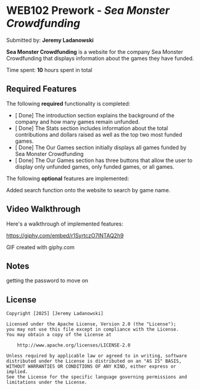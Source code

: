 # WEB102 Prework - *Sea Monster Crowdfunding*

Submitted by: **Jeremy Ladanowski**

**Sea Monster Crowdfunding** is a website for the company Sea Monster Crowdfunding that displays information about the games they have funded.

Time spent: **10** hours spent in total

## Required Features

The following **required** functionality is completed:

* [ Done] The introduction section explains the background of the company and how many games remain unfunded.
* [ Done] The Stats section includes information about the total contributions and dollars raised as well as the top two most funded games.
* [ Done] The Our Games section initially displays all games funded by Sea Monster Crowdfunding
* [ Done] The Our Games section has three buttons that allow the user to display only unfunded games, only funded games, or all games.

The following **optional** features are implemented:

Added search function onto the website to search by game name.

## Video Walkthrough

Here's a walkthrough of implemented features:

https://giphy.com/embed/r1SyrtczO7INTAQ2h9


GIF created with giphy.com
<!-- Recommended tools:
[Kap](https://getkap.co/) for macOS
[ScreenToGif](https://www.screentogif.com/) for Windows
[peek](https://github.com/phw/peek) for Linux. -->

## Notes
getting the password to move on

## License

    Copyright [2025] [Jeremy Ladanowski]

    Licensed under the Apache License, Version 2.0 (the "License");
    you may not use this file except in compliance with the License.
    You may obtain a copy of the License at

        http://www.apache.org/licenses/LICENSE-2.0

    Unless required by applicable law or agreed to in writing, software
    distributed under the License is distributed on an "AS IS" BASIS,
    WITHOUT WARRANTIES OR CONDITIONS OF ANY KIND, either express or implied.
    See the License for the specific language governing permissions and
    limitations under the License.
